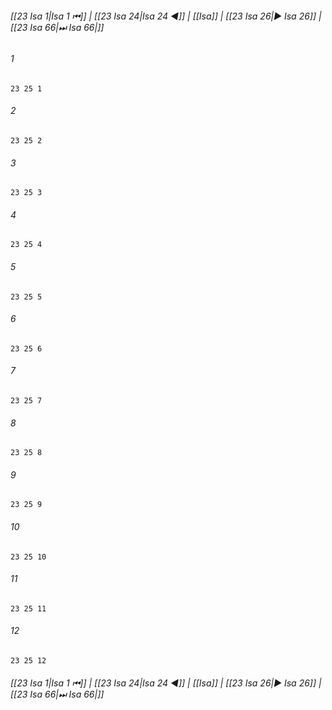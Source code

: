 
###### [[23 Isa 1|Isa 1 ⏮]] | [[23 Isa 24|Isa 24 ◀]] | [[Isa]] | [[23 Isa 26|▶ Isa 26]] | [[23 Isa 66|⏭ Isa 66|]]

###### 1
``` verse
23 25 1 
```
###### 2
``` verse
23 25 2 
```
###### 3
``` verse
23 25 3 
```
###### 4
``` verse
23 25 4 
```
###### 5
``` verse
23 25 5 
```
###### 6
``` verse
23 25 6 
```
###### 7
``` verse
23 25 7 
```
###### 8
``` verse
23 25 8 
```
###### 9
``` verse
23 25 9 
```
###### 10
``` verse
23 25 10 
```
###### 11
``` verse
23 25 11 
```
###### 12
``` verse
23 25 12 
```

###### [[23 Isa 1|Isa 1 ⏮]] | [[23 Isa 24|Isa 24 ◀]] | [[Isa]] | [[23 Isa 26|▶ Isa 26]] | [[23 Isa 66|⏭ Isa 66|]]

